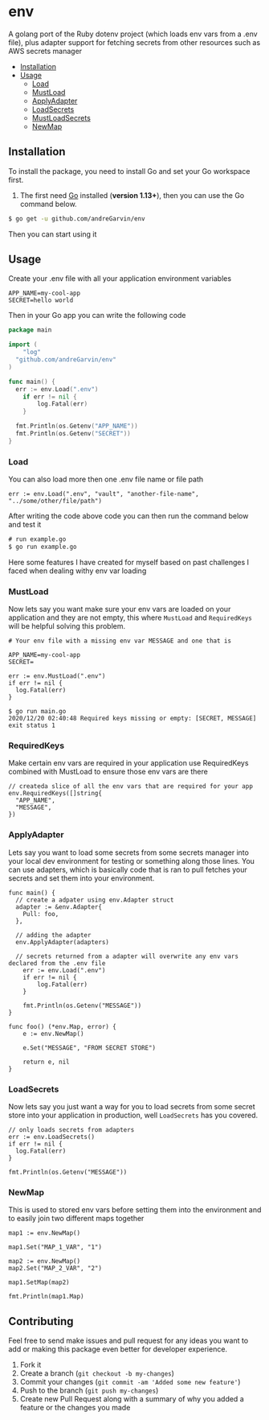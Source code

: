 # env

A golang port of the Ruby dotenv project (which loads env vars from a .env file), plus adapter support for fetching secrets from other resources such as AWS secrets manager

- [Installation](#installation)
- [Usage](#usage)
  - [Load](#Load)
  - [MustLoad](#mustload)
  - [ApplyAdapter](#applyadapter)
  - [LoadSecrets](#loadsecrets)
  - [MustLoadSecrets](#mustloadsecrets)
  - [NewMap](#newmap)

## Installation

To install the package, you need to install Go and set your Go workspace first.

1. The first need [Go](https://golang.org/) installed (**version 1.13+**), then you can use the Go command below.

```sh
$ go get -u github.com/andreGarvin/env
```

Then you can start using it

## Usage

Create your .env file with all your application environment variables

```.env
APP_NAME=my-cool-app
SECRET=hello world
```

Then in your Go app you can write the following code

```go
package main

import (
	"log"
  "github.com/andreGarvin/env"
)

func main() {
  err := env.Load(".env")
	if err != nil {
		log.Fatal(err)
	}

  fmt.Println(os.Getenv("APP_NAME"))
  fmt.Println(os.Getenv("SECRET"))
}
```

### Load

You can also load more then one .env file name or file path

```golang
err := env.Load(".env", "vault", "another-file-name", "../some/other/file/path")
```

After writing the code above code you can then run the command below and test it

```v
# run example.go
$ go run example.go
```

Here some features I have created for myself based on past challenges I faced when dealing withy env var loading

### MustLoad

Now lets say you want make sure your env vars are loaded on your application and they are not empty, this where `MustLoad` and `RequiredKeys` will be helpful solving this problem.

```env
# Your env file with a missing env var MESSAGE and one that is

APP_NAME=my-cool-app
SECRET=
```

```golang
err := env.MustLoad(".env")
if err != nil {
  log.Fatal(err)
}
```

```
$ go run main.go
2020/12/20 02:40:48 Required keys missing or empty: [SECRET, MESSAGE]
exit status 1
```

### RequiredKeys

Make certain env vars are required in your application use RequiredKeys combined with MustLoad to ensure those env vars are there

```golang
// createda slice of all the env vars that are required for your app
env.RequiredKeys([]string{
  "APP_NAME",
  "MESSAGE",
})
```

### ApplyAdapter

Lets say you want to load some secrets from some secrets manager into your local dev environment for testing or something along those lines. You can use adapters, which is basically code that is ran to pull fetches your secrets and set them into your environment.

```golang
func main() {
  // create a adpater using env.Adapter struct
  adapter := &env.Adapter{
    Pull: foo,
  },

  // adding the adapter
  env.ApplyAdapter(adapters)

  // secrets returned from a adapter will overwrite any env vars declared from the .env file
	err := env.Load(".env")
	if err != nil {
		log.Fatal(err)
	}

	fmt.Println(os.Getenv("MESSAGE"))
}

func foo() (*env.Map, error) {
	e := env.NewMap()

	e.Set("MESSAGE", "FROM SECRET STORE")

	return e, nil
}
```

### LoadSecrets

Now lets say you just want a way for you to load secrets from some secret store into your application in production, well `LoadSecrets` has you covered.

```golang
// only loads secrets from adapters
err := env.LoadSecrets()
if err != nil {
  log.Fatal(err)
}

fmt.Println(os.Getenv("MESSAGE"))
```

### NewMap

This is used to stored env vars before setting them into the environment and to easily join two different maps together

```golang
map1 := env.NewMap()

map1.Set("MAP_1_VAR", "1")

map2 := env.NewMap()
map2.Set("MAP_2_VAR", "2")

map1.SetMap(map2)

fmt.Println(map1.Map)
```

## Contributing

Feel free to send make issues and pull request for any ideas you want to add or making this package even better for developer experience.

1. Fork it
2. Create a branch (`git checkout -b my-changes`)
3. Commit your changes (`git commit -am 'Added some new feature'`)
4. Push to the branch (`git push my-changes`)
5. Create new Pull Request along with a summary of why you added a feature or the changes you made
